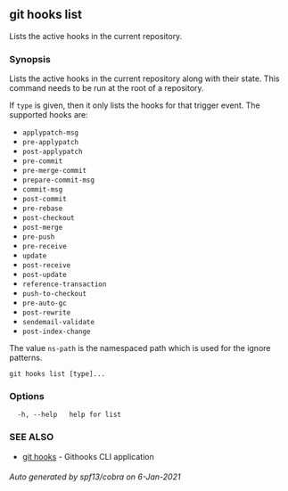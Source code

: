 ## git hooks list

Lists the active hooks in the current repository.

### Synopsis

Lists the active hooks in the current repository along with their state.
This command needs to be run at the root of a repository.

If `type` is given, then it only lists the hooks for that trigger event.
The supported hooks are:

- `applypatch-msg`
- `pre-applypatch`
- `post-applypatch`
- `pre-commit`
- `pre-merge-commit`
- `prepare-commit-msg`
- `commit-msg`
- `post-commit`
- `pre-rebase`
- `post-checkout`
- `post-merge`
- `pre-push`
- `pre-receive`
- `update`
- `post-receive`
- `post-update`
- `reference-transaction`
- `push-to-checkout`
- `pre-auto-gc`
- `post-rewrite`
- `sendemail-validate`
- `post-index-change`

The value `ns-path` is the namespaced path which is used for the ignore patterns.

```
git hooks list [type]...
```

### Options

```
  -h, --help   help for list
```

### SEE ALSO

* [git hooks](git_hooks.md)	 - Githooks CLI application

###### Auto generated by spf13/cobra on 6-Jan-2021
